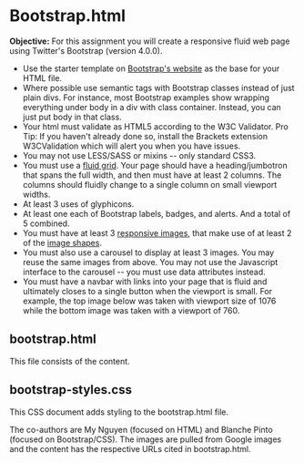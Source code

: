 # Bootstrap.html

**Objective:** For this assignment you will create a responsive fluid web page using Twitter's Bootstrap (version 4.0.0).

- Use the starter template on [Bootstrap's website](https://getbootstrap.com/docs/4.0/getting-started/introduction/#starter-template) as the base for your HTML file.
- Where possible use semantic tags with Bootstrap classes instead of just plain divs.  For instance, most Bootstrap examples show wrapping everything under body in a div with class container.  Instead, you can just put body in that class.
- Your html must validate as HTML5 according to the W3C Validator.  Pro Tip: If you haven't already done so, install the Brackets extension W3CValidation which will alert you when you have issues.
- You may not use LESS/SASS or mixins -- only standard CSS3.
- You must use a [fluid grid](https://getbootstrap.com/docs/3.3/css/#grid).  Your page should have a heading/jumbotron that spans the full width, and then must have at least 2 columns.  The columns should fluidly change to a single column on small viewport widths.
- At least 3 uses of glyphicons.
- At least one each of Bootstrap labels, badges, and alerts.  And a total of 5 combined.
- You must have at least 3 [responsive images](https://getbootstrap.com/docs/3.3/css/#images-respondive), that make use of at least 2 of the [image shapes](https://getbootstrap.com/docs/3.3/css/#images-shapes).
- You must also use a carousel to display at least 3 images.  You may reuse the same images from above.  You may not use the Javascript interface to the carousel -- you must use data attributes instead.
- You must have a navbar with links into your page that is fluid and ultimately closes to a single button when the viewport is small.  For example, the top image below was taken with viewport size of 1076 while the bottom image was taken with a viewport of 760.

## bootstrap.html
This file consists of the content.

## bootstrap-styles.css
This CSS document adds styling to the bootstrap.html file.

The co-authors are My Nguyen (focused on HTML) and Blanche Pinto (focused on Bootstrap/CSS). 
The images are pulled from Google images and the content has the respective URLs cited in bootstrap.html.
